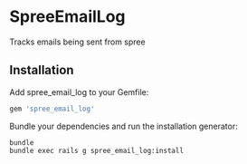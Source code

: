 SpreeEmailLog
===========

Tracks emails being sent from spree

Installation
------------

Add spree_email_log to your Gemfile:

```ruby
gem 'spree_email_log'
```

Bundle your dependencies and run the installation generator:

```shell
bundle
bundle exec rails g spree_email_log:install
